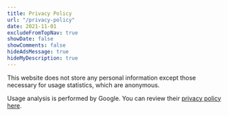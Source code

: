 ```yaml
---
title: Privacy Policy
url: "/privacy-policy"
date: 2021-11-01 
excludeFromTopNav: true
showDate: false
showComments: false
hideAdsMessage: true
hideMyDescription: true
---
```


This website does not store any personal information except those necessary for usage statistics, which are anonymous.

Usage analysis is performed by Google. You can review their [privacy policy here](https://policies.google.com/privacy?hl=en-US).
